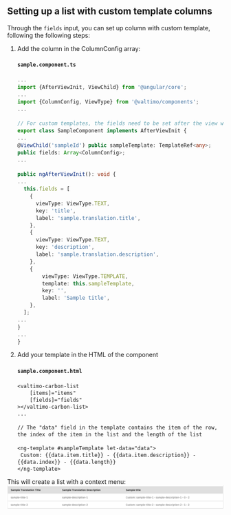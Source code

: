 ## Setting up a list with custom template columns

Through the `fields` input, you can set up column with custom template, following the following steps:

1. Add the column in the ColumnConfig array:

   #### **`sample.component.ts`**

   ```typescript
   ...
   import {AfterViewInit, ViewChild} from '@angular/core';
   ...
   import {ColumnConfig, ViewType} from '@valtimo/components';
   ...

   // For custom templates, the fields need to be set after the view was initialized
   export class SampleComponent implements AfterViewInit {
   ...
   @ViewChild('sampleId') public sampleTemplate: TemplateRef<any>;
   public fields: Array<ColumnConfig>;
   ...

   public ngAfterViewInit(): void {
   ...
     this.fields = [
       {
         viewType: ViewType.TEXT,
         key: 'title',
         label: 'sample.translation.title',
       },
       {
         viewType: ViewType.TEXT,
         key: 'description',
         label: 'sample.translation.description',
       },
       {
           viewType: ViewType.TEMPLATE,
           template: this.sampleTemplate,
           key: '',
           label: 'Sample title',
       },
     ];
   ...
   }
   ...
   }
   ```

2. Add your template in the HTML of the component

   #### **`sample.component.html`**

   ```angular2html
   <valtimo-carbon-list
       [items]="items"
       [fields]="fields"
   ></valtimo-carbon-list>
   ...

   // The "data" field in the template contains the item of the row, the index of the item in the list and the length of the list

   <ng-template #sampleTemplate let-data="data">
    Custom: {{data.item.title}} - {{data.item.description}} - {{data.index}} - {{data.length}}
   </ng-template>
   ```

This will create a list with a context menu:
![list-with-custom.png](./img/list-with-custom.png)
